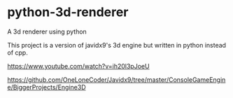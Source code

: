 # python-3d-renderer
A 3d renderer using python

This project is a version of javidx9's 3d engine but written in python instead of cpp.

https://www.youtube.com/watch?v=ih20l3pJoeU

https://github.com/OneLoneCoder/Javidx9/tree/master/ConsoleGameEngine/BiggerProjects/Engine3D